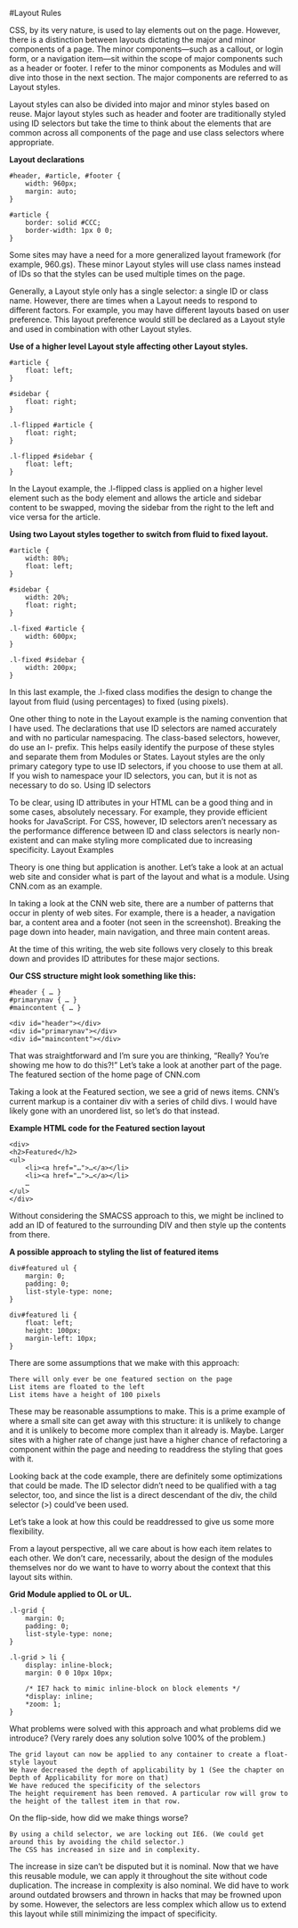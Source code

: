 
#Layout Rules

CSS, by its very nature, is used to lay elements out on the page. However, there is a distinction between layouts dictating the major and minor components of a page. The minor components—such as a callout, or login form, or a navigation item—sit within the scope of major components such as a header or footer. I refer to the minor components as Modules and will dive into those in the next section. The major components are referred to as Layout styles.

Layout styles can also be divided into major and minor styles based on reuse. Major layout styles such as header and footer are traditionally styled using ID selectors but take the time to think about the elements that are common across all components of the page and use class selectors where appropriate.

**Layout declarations**
```
#header, #article, #footer {
    width: 960px;
    margin: auto;
}

#article {
    border: solid #CCC;
    border-width: 1px 0 0;
}
```
Some sites may have a need for a more generalized layout framework (for example, 960.gs). These minor Layout styles will use class names instead of IDs so that the styles can be used multiple times on the page.

Generally, a Layout style only has a single selector: a single ID or class name. However, there are times when a Layout needs to respond to different factors. For example, you may have different layouts based on user preference. This layout preference would still be declared as a Layout style and used in combination with other Layout styles.

**Use of a higher level Layout style affecting other Layout styles.**
```
#article {
    float: left;
}

#sidebar {
    float: right;
}

.l-flipped #article {
    float: right;
}

.l-flipped #sidebar {
    float: left;
}
```
In the Layout example, the .l-flipped class is applied on a higher level element such as the body element and allows the article and sidebar content to be swapped, moving the sidebar from the right to the left and vice versa for the article.

**Using two Layout styles together to switch from fluid to fixed layout.**
```
#article {
    width: 80%;
    float: left;
}

#sidebar {
    width: 20%;
    float: right;
}

.l-fixed #article {
    width: 600px;
}

.l-fixed #sidebar {
    width: 200px;
}
```
In this last example, the .l-fixed class modifies the design to change the layout from fluid (using percentages) to fixed (using pixels).

One other thing to note in the Layout example is the naming convention that I have used. The declarations that use ID selectors are named accurately and with no particular namespacing. The class-based selectors, however, do use an l- prefix. This helps easily identify the purpose of these styles and separate them from Modules or States. Layout styles are the only primary category type to use ID selectors, if you choose to use them at all. If you wish to namespace your ID selectors, you can, but it is not as necessary to do so.
Using ID selectors

To be clear, using ID attributes in your HTML can be a good thing and in some cases, absolutely necessary. For example, they provide efficient hooks for JavaScript. For CSS, however, ID selectors aren’t necessary as the performance difference between ID and class selectors is nearly non-existent and can make styling more complicated due to increasing specificity.
Layout Examples

Theory is one thing but application is another. Let’s take a look at an actual web site and consider what is part of the layout and what is a module.
Using CNN.com as an example.

In taking a look at the CNN web site, there are a number of patterns that occur in plenty of web sites. For example, there is a header, a navigation bar, a content area and a footer (not seen in the screenshot).
Breaking the page down into header, main navigation, and three main content areas.

At the time of this writing, the web site follows very closely to this break down and provides ID attributes for these major sections.

**Our CSS structure might look something like this:**
```
#header { … }
#primarynav { … }
#maincontent { … }

<div id="header"></div>
<div id="primarynav"></div>
<div id="maincontent"></div>
```
That was straightforward and I’m sure you are thinking, “Really? You’re showing me how to do this?!” Let’s take a look at another part of the page.
The featured section of the home page of CNN.com

Taking a look at the Featured section, we see a grid of news items. CNN’s current markup is a container div with a series of child divs. I would have likely gone with an unordered list, so let’s do that instead.

**Example HTML code for the Featured section layout**
```
<div>
<h2>Featured</h2>
<ul>
    <li><a href="…">…</a></li>
    <li><a href="…">…</a></li>
    …
</ul>
</div>
```
Without considering the SMACSS approach to this, we might be inclined to add an ID of featured to the surrounding DIV and then style up the contents from there.

**A possible approach to styling the list of featured items**
```
div#featured ul { 
    margin: 0;
    padding: 0;
    list-style-type: none;
}

div#featured li {
    float: left;
    height: 100px;
    margin-left: 10px;
}
```
There are some assumptions that we make with this approach:

    There will only ever be one featured section on the page
    List items are floated to the left
    List items have a height of 100 pixels

These may be reasonable assumptions to make. This is a prime example of where a small site can get away with this structure: it is unlikely to change and it is unlikely to become more complex than it already is. Maybe. Larger sites with a higher rate of change just have a higher chance of refactoring a component within the page and needing to readdress the styling that goes with it.

Looking back at the code example, there are definitely some optimizations that could be made. The ID selector didn’t need to be qualified with a tag selector, too, and since the list is a direct descendant of the div, the child selector (>) could’ve been used.

Let’s take a look at how this could be readdressed to give us some more flexibility.

From a layout perspective, all we care about is how each item relates to each other. We don’t care, necessarily, about the design of the modules themselves nor do we want to have to worry about the context that this layout sits within.

**Grid Module applied to OL or UL.**
```
.l-grid {
    margin: 0;
    padding: 0;
    list-style-type: none;
}

.l-grid > li {
    display: inline-block;
    margin: 0 0 10px 10px; 
    
    /* IE7 hack to mimic inline-block on block elements */
    *display: inline;
    *zoom: 1;
}
```
What problems were solved with this approach and what problems did we introduce? (Very rarely does any solution solve 100% of the problem.)

    The grid layout can now be applied to any container to create a float-style layout
    We have decreased the depth of applicability by 1 (See the chapter on Depth of Applicability for more on that)
    We have reduced the specificity of the selectors
    The height requirement has been removed. A particular row will grow to the height of the tallest item in that row.

On the flip-side, how did we make things worse?

    By using a child selector, we are locking out IE6. (We could get around this by avoiding the child selector.)
    The CSS has increased in size and in complexity.

The increase in size can’t be disputed but it is nominal. Now that we have this reusable module, we can apply it throughout the site without code duplication. The increase in complexity is also nominal. We did have to work around outdated browsers and thrown in hacks that may be frowned upon by some. However, the selectors are less complex which allow us to extend this layout while still minimizing the impact of specificity.
